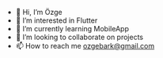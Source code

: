 - 👋 Hi, I’m Özge
- 👀 I’m interested in Flutter
- 🌱 I’m currently learning MobileApp
- 💞️ I’m looking to collaborate on projects
- 📫 How to reach me ozgebark@gmail.com

<!---
startandone/startandone is a ✨ special ✨ repository because its `README.md` (this file) appears on your GitHub profile.
You can click the Preview link to take a look at your changes.
--->
